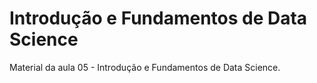 # Introdução e Fundamentos de Data Science
Material da aula 05 - Introdução e Fundamentos de Data Science.